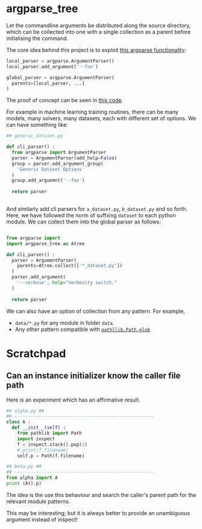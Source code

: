 # argparse_tree #

Let the commandline arguments be distributed along the
source directory, which can be collected into one with
a single collection as a parent before initialising the
command.

The core idea behind this project is to exploit [this
argparse
functionality](https://docs.python.org/3/library/argparse.html?highlight=parents#parents):

```python
local_parser = argparse.ArgumentParser()
local_parser.add_argument('--foo')

global_parser = argparse.ArgumentParser(
  parents=[local_parser, ...]
)
```
The proof of concept can be seen in [this code](./proof-of-concept.py).

For example in machine learning training routines,
there can be many models, many solvers, many datasets,
each with different set of options. We can have
something like:

```python
## generic_dataset.py

def cli_parser() :
  from argparse import ArgumentParser
  parser = ArgumentParser(add_help=False)
  group = parser.add_argument_group(
    'Generic Dataset Options'
  )
  group.add_arguemnt('--foo')
  
  return parser
  
```

And similarly add cli parsers for `a_dataset.py`,
`b_dataset.py` and so forth. Here, we have followed the
norm of suffxing `dataset` to each python module. We
can collect them into the global parser as follows:

```python

from argparse import 
import argparse_tree as Atree

def cli_parser() :
  parser = ArgumentParser(
    parents=Atree.collect(['*_dataset.py'])
  )
  parser.add_argument(
    '--verbose', help="Verbosity switch."
  )
  
  return parser
```

We can also have an option of collection from any
pattern. For example,

+ `data/*.py` for any module in folder `data`.
+ Any other pattern compatible with
  [`pathllib.Path.glob`](https://docs.python.org/3/library/pathlib.html?highlight=glob#pathlib.Path.glob)
  


# Scratchpad #

## Can an instance initializer know the caller file path ##
  
Here is an experiment which has an affirmative result.
```python
## alpha.py ##
## ----------------------------------------------------
class A :
  def __init__(self) :
    from pathlib import Path
    import inspect
    f = inspect.stack().pop(1)
    # print(f.filename)
    self.p = Path(f.filename)
```

```python
## beta.py ##
## ----------------------------------------------------
from alpha import A
print (A().p)
```

The idea is the use this behaviour and search the caller's
parent path for the relevant module patterns.

This may be interesting; but it is always better to
provide an unambiguous argument instead of inspect!

